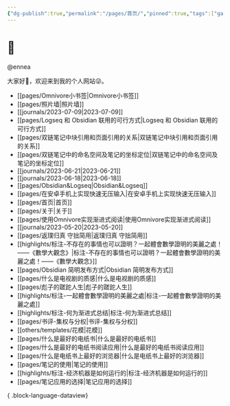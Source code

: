 ```yaml
---
{"dg-publish":true,"permalink":"/pages/首页/","pinned":true,"tags":["gardenEntry"],"dgShowBacklinks":false,"dgShowLocalGraph":false,"dgShowInlineTitle":false,"noteIcon":"1","created":"2023-06-02T08:43:44.768+08:00","updated":""}
---
```


# 🌲

@ennea

大家好👋，欢迎来到我的个人网站😜。

- [[pages/Omnivore小书签\|Omnivore小书签]]
- [[pages/照片墙\|照片墙]]
- [[journals/2023-07-09\|2023-07-09]]
- [[pages/Logseq 和 Obsidian 联用的可行方式\|Logseq 和 Obsidian 联用的可行方式]]
- [[pages/双链笔记中块引用和页面引用的关系\|双链笔记中块引用和页面引用的关系]]
- [[pages/双链笔记中的命名空间及笔记的坐标定位\|双链笔记中的命名空间及笔记的坐标定位]]
- [[journals/2023-06-21\|2023-06-21]]
- [[journals/2023-06-18\|2023-06-18]]
- [[pages/Obsidian&Logseq\|Obsidian&Logseq]]
- [[pages/在安卓手机上实现快速无压输入\|在安卓手机上实现快速无压输入]]
- [[pages/首页\|首页]]
- [[pages/关于\|关于]]
- [[pages/使用Omnivore实现渐进式阅读\|使用Omnivore实现渐进式阅读]]
- [[journals/2023-05-20\|2023-05-20]]
- [[pages/返璞归真 守拙简用\|返璞归真 守拙简用]]
- [[highlights/标注-不存在的事情也可以證明？一起體會數學證明的美麗之處！——《數學大觀念》\|标注-不存在的事情也可以證明？一起體會數學證明的美麗之處！——《數學大觀念》]]
- [[pages/Obsidian 简明发布方式\|Obsidian 简明发布方式]]
- [[pages/什么是电视剧的质感\|什么是电视剧的质感]]
- [[pages/彪子的蹉跎人生\|彪子的蹉跎人生]]
- [[highlights/标注-一起體會數學證明的美麗之處\|标注-一起體會數學證明的美麗之處]]
- [[highlights/标注-何为渐进式总结\|标注-何为渐进式总结]]
- [[pages/书评-集权与分权\|书评-集权与分权]]
- [[others/templates/花模\|花模]]
- [[pages/什么是最好的电纸书\|什么是最好的电纸书]]
- [[pages/什么是最好的电纸书阅读应用\|什么是最好的电纸书阅读应用]]
- [[pages/什么是电纸书上最好的浏览器\|什么是电纸书上最好的浏览器]]
- [[pages/笔记的使用\|笔记的使用]]
- [[highlights/标注-经济机器是如何运行的\|标注-经济机器是如何运行的]]
- [[pages/笔记应用的选择\|笔记应用的选择]]

{ .block-language-dataview}
